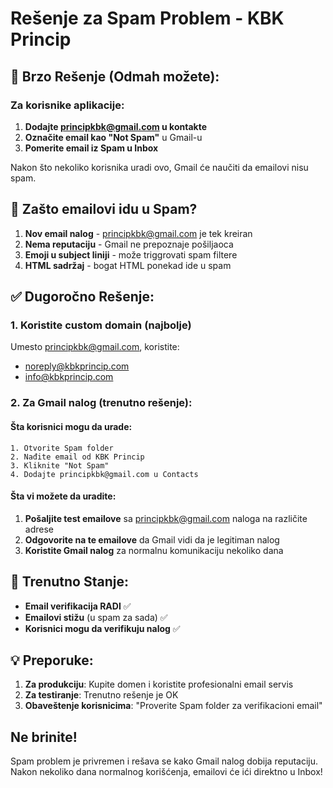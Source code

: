 # Rešenje za Spam Problem - KBK Princip

## 🎯 Brzo Rešenje (Odmah možete):

### Za korisnike aplikacije:
1. **Dodajte principkbk@gmail.com u kontakte**
2. **Označite email kao "Not Spam"** u Gmail-u
3. **Pomerite email iz Spam u Inbox**

Nakon što nekoliko korisnika uradi ovo, Gmail će naučiti da emailovi nisu spam.

## 📧 Zašto emailovi idu u Spam?

1. **Nov email nalog** - principkbk@gmail.com je tek kreiran
2. **Nema reputaciju** - Gmail ne prepoznaje pošiljaoca
3. **Emoji u subject liniji** - može triggrovati spam filtere
4. **HTML sadržaj** - bogat HTML ponekad ide u spam

## ✅ Dugoročno Rešenje:

### 1. Koristite custom domain (najbolje)
Umesto principkbk@gmail.com, koristite:
- noreply@kbkprincip.com
- info@kbkprincip.com

### 2. Za Gmail nalog (trenutno rešenje):

#### Šta korisnici mogu da urade:
```
1. Otvorite Spam folder
2. Nađite email od KBK Princip
3. Kliknite "Not Spam"
4. Dodajte principkbk@gmail.com u Contacts
```

#### Šta vi možete da uradite:
1. **Pošaljite test emailove** sa principkbk@gmail.com naloga na različite adrese
2. **Odgovorite na te emailove** da Gmail vidi da je legitiman nalog
3. **Koristite Gmail nalog** za normalnu komunikaciju nekoliko dana

## 🚀 Trenutno Stanje:
- **Email verifikacija RADI** ✅
- **Emailovi stižu** (u spam za sada) ✅
- **Korisnici mogu da verifikuju nalog** ✅

## 💡 Preporuke:
1. **Za produkciju**: Kupite domen i koristite profesionalni email servis
2. **Za testiranje**: Trenutno rešenje je OK
3. **Obaveštenje korisnicima**: "Proverite Spam folder za verifikacioni email"

## Ne brinite!
Spam problem je privremen i rešava se kako Gmail nalog dobija reputaciju. Nakon nekoliko dana normalnog korišćenja, emailovi će ići direktno u Inbox!